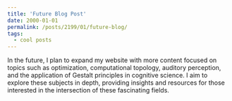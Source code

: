 ```yaml
---
title: 'Future Blog Post'
date: 2000-01-01
permalink: /posts/2199/01/future-blog/
tags:
  - cool posts
---
```


In the future, I plan to expand my website with more content focused on topics such as optimization, computational topology, auditory perception, and the application of Gestalt principles in cognitive science. I aim to explore these subjects in depth, providing insights and resources for those interested in the intersection of these fascinating fields.
